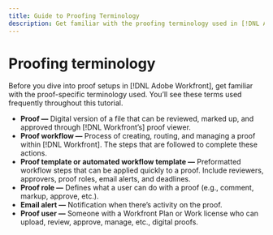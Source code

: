 ```yaml
---
title: Guide to Proofing Terminology
description: Get familiar with the proofing terminology used in [!DNL Adobe Workfront].
---
```

# Proofing terminology

Before you dive into proof setups in [!DNL Adobe Workfront], get familiar with the proof-specific terminology used. You’ll see these terms used frequently throughout this tutorial.

* **Proof —** Digital version of a file that can be reviewed, marked up, and approved through [!DNL Workfront’s] proof viewer. 
* **Proof workflow —** Process of creating, routing, and managing a proof within [!DNL Workfront]. The steps that are followed to complete these actions.
* **Proof template or automated workflow template —** Preformatted workflow steps that can be applied quickly to a proof. Include reviewers, approvers, proof roles, email alerts, and deadlines.
* **Proof role —** Defines what a user can do with a proof (e.g., comment, markup, approve, etc.).
* **Email alert —** Notification when there’s activity on the proof.
* **Proof user —** Someone with a Workfront Plan or Work license who can upload, review, approve, manage, etc., digital proofs.

<!--
For a complete list of Workfront proof terms, download this guide.
-->